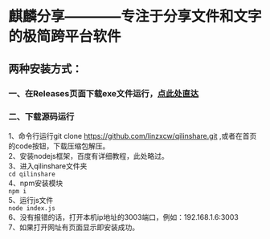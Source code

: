 # 麒麟分享————专注于分享文件和文字的极简跨平台软件

## 两种安装方式：
### 一、在Releases页面下载exe文件运行，[点此处直达](https://github.com/linzxcw/qilinshare/releases)
### 二、下载源码运行
1、命令行运行git clone https://github.com/linzxcw/qilinshare.git ,或者在首页的code按钮，下载压缩包解压。\
2、安装nodejs框架，百度有详细教程，此处略过。\
3、进入qilinshare文件夹\
      `cd qilinshare`\
4、npm安装模块\
      `npm i`\
5、运行js文件\
      `node index.js`\
6、没有报错的话，打开本机ip地址的3003端口，例如：192.168.1.6:3003\
7、如果打开网址有页面显示即安装成功。
